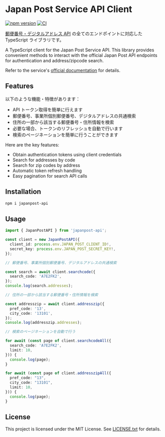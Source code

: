 # Japan Post Service API Client

[![npm version](https://badge.fury.io/js/japanpost-api.svg)](https://badge.fury.io/js/japanpost-api)
[![CI](https://github.com/seratch/japanpost-api-ts/actions/workflows/ci.yml/badge.svg)](https://github.com/seratch/japanpost-api-ts/actions/workflows/ci.yml)

[郵便番号・デジタルアドレス API](https://lp-api.da.pf.japanpost.jp/) の全てのエンドポイントに対応した TypeScript ライブラリです。

A TypeScript client for the Japan Post Service API. This library provides convenient methods to interact with the official Japan Post API endpoints for authentication and address/zipcode search.

Refer to the service's [official documentation](https://lp-api.da.pf.japanpost.jp/) for details.

## Features

以下のような機能・特徴があります：

- API トークン取得を簡単に行えます
- 郵便番号、事業所個別郵便番号、デジタルアドレスの共通検索
- 住所の一部から該当する郵便番号・住所情報を検索
- 必要な場合、トークンのリフレッシュを自動で行います
- 検索のページネーションを簡単に行うことができます

Here are the key features:

- Obtain authentication tokens using client credentials
- Search for addresses by code
- Search for zip codes by address
- Automatic token refresh handling
- Easy pagination for search API calls

## Installation

```bash
npm i japanpost-api
```

## Usage

```typescript
import { JapanPostAPI } from 'japanpost-api';

const client = new JapanPostAPI({
  client_id: process.env.JAPAN_POST_CLIENT_ID!,
  secret_key: process.env.JAPAN_POST_SECRET_KEY!,
});

// 郵便番号、事業所個別郵便番号、デジタルアドレスの共通検索

const search = await client.searchcode({
  search_code: 'A7E2FK2',
});
console.log(search.addresses);

// 住所の一部から該当する郵便番号・住所情報を検索

const addresszip = await client.addresszip({
  pref_code: '13',
  city_code: '13101',
});
console.log(addresszip.addresses);

// 検索のページネーションを自動で行う

for await (const page of client.searchcodeAll({
  search_code: 'A7E2FK2',
  limit: 10,
})) {
  console.log(page);
}

for await (const page of client.addresszipAll({
  pref_code: "13",
  city_code: "13101",
  limit: 10,
})) {
  console.log(page);
}
```

## License

This project is licensed under the MIT License. See [LICENSE.txt](LICENSE.txt) for details.
